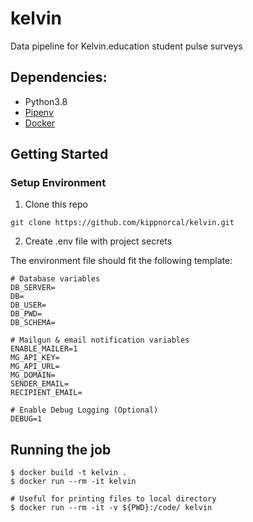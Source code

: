 # kelvin
Data pipeline for Kelvin.education student pulse surveys

## Dependencies:

- Python3.8
- [Pipenv](https://pipenv.readthedocs.io/en/latest/)
- [Docker](https://www.docker.com/)

## Getting Started

### Setup Environment

1. Clone this repo

```
git clone https://github.com/kippnorcal/kelvin.git
```

2. Create .env file with project secrets

The environment file should fit the following template:

```
# Database variables
DB_SERVER=
DB=
DB_USER=
DB_PWD=
DB_SCHEMA=

# Mailgun & email notification variables
ENABLE_MAILER=1
MG_API_KEY=
MG_API_URL=
MG_DOMAIN=
SENDER_EMAIL=
RECIPIENT_EMAIL=

# Enable Debug Logging (Optional)
DEBUG=1
```

## Running the job

```
$ docker build -t kelvin .
$ docker run --rm -it kelvin

# Useful for printing files to local directory
$ docker run --rm -it -v ${PWD}:/code/ kelvin
```
